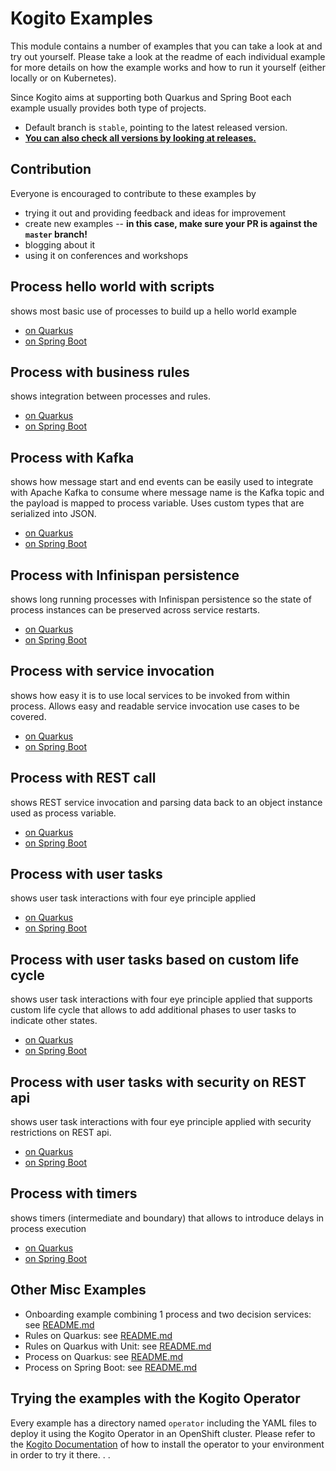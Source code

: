 # Kogito Examples

This module contains a number of examples that you can take a look at and try out yourself.  Please take a look at the readme of each individual example for more details on how the example works and how to run it yourself (either locally or on Kubernetes).

Since Kogito aims at supporting both Quarkus and Spring Boot each example usually provides both type of projects.

- Default branch is `stable`, pointing to the latest released version. 
- **[You can also check all versions by looking at releases.](https://github.com/kiegroup/kogito-examples/releases/latest)**


## Contribution

Everyone is encouraged to contribute to these examples by

* trying it out and providing feedback and ideas for improvement
* create new examples -- **in this case, make sure your PR is against the `master` branch!**
* blogging about it
* using it on conferences and workshops


## Process hello world with scripts

shows most basic use of processes to build up a hello world example

* [on Quarkus](process-scripts-quarkus)
* [on Spring Boot](process-scripts-springboot)


## Process with business rules

shows integration between processes and rules.

* [on Quarkus](process-business-rules-quarkus)
* [on Spring Boot](process-business-rules-springboot)


## Process with Kafka

shows how message start and end events can be easily used to integrate with Apache Kafka to consume where
message name is the Kafka topic and the payload is mapped to process variable. Uses custom types
that are serialized into JSON.

* [on Quarkus](process-kafka-quickstart-quarkus)
* [on Spring Boot](process-kafka-quickstart-springboot)

## Process with Infinispan persistence

shows long running processes with Infinispan persistence so the state of process instances can
be preserved across service restarts.

* [on Quarkus](process-infinispan-persistence-quarkus)
* [on Spring Boot](process-infinispan-persistence-springboot)

## Process with service invocation

shows how easy it is to use local services to be invoked from within process. Allows easy and readable
service invocation use cases to be covered.

* [on Quarkus](process-service-calls-quarkus)
* [on Spring Boot](process-service-calls-springboot)

## Process with REST call

shows REST service invocation and parsing data back to an object instance used as process variable.

* [on Quarkus](process-service-rest-call-quarkus)
* [on Spring Boot](process-service-rest-call-springboot)

## Process with user tasks

shows user task interactions with four eye principle applied

* [on Quarkus](process-usertasks-quarkus)
* [on Spring Boot](process-usertasks-springboot)

## Process with user tasks based on custom life cycle

shows user task interactions with four eye principle applied that supports custom life cycle that allows to
add additional phases to user tasks to indicate other states.

* [on Quarkus](process-usertasks-custom-lifecycle-quarkus)
* [on Spring Boot](process-usertasks-custom-lifecycle-springboot)

## Process with user tasks with security on REST api

shows user task interactions with four eye principle applied with security restrictions on REST api.

* [on Quarkus](process-usertasks-with-security-quarkus)
* [on Spring Boot](process-usertasks-with-security-springboot)

## Process with timers

shows timers (intermediate and boundary) that allows to introduce delays in process execution

* [on Quarkus](process-timer-quarkus)
* [on Spring Boot](process-timer-springboot)

## Other Misc Examples

- Onboarding example combining 1 process and two decision services: see [README.md](onboarding-example/README.md)
- Rules on Quarkus: see [README.md](rules-quarkus-example/README.md)
- Rules on Quarkus with Unit: see [README.md](ruleunit-quarkus-example/README.md)
- Process on Quarkus: see [README.md](process-quarkus-example/README.md)
- Process on Spring Boot: see [README.md](process-springboot-example/README.md)

## Trying the examples with the Kogito Operator

Every example has a directory named `operator` including the YAML files to deploy it using the Kogito Operator in an OpenShift cluster.
Please refer to the [Kogito Documentation](https://docs.jboss.org/kogito/release/latest/html_single/#chap_kogito-deploying-on-openshift)
of how to install the operator to your environment in order to try it there.
.
.
